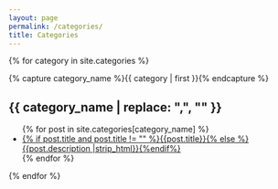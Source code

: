 ```yaml
---
layout: page
permalink: /categories/
title: Categories
---
```


{% for category in site.categories %}
<section>
  {% capture category_name %}{{ category | first }}{% endcapture %}
  <a name="{{ category_name | slugize | replace: ",", "" }}"></a>
  <h2 class="text-left subtitle">{{ category_name | replace: ",", "" }}</h2>
  <ul class="mdc-list filters-content">
    {% for post in site.categories[category_name] %}
    <li class="mdc-list-item">
      <a href="{{ site.baseurl }}{{ post.url }}">
        <span class="mdc-list-item__ripple"></span>
        <span class="mdc-list-item__text">{% if post.title and post.title != "" %}{{post.title}}{% else %}{{post.description |strip_html}}{%endif%}</span>
      </a>
    </li>
    {% endfor %}
  </ul>
</section>
{% endfor %}
